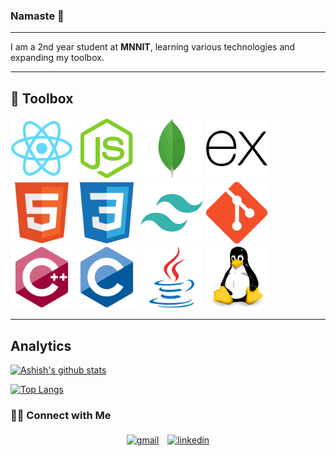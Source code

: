### Namaste 🙏
---

I am a 2nd year student at **MNNIT**, learning various technologies and expanding my toolbox.

---

🧰 Toolbox
---
<div>
  <img src="https://github.com/devicons/devicon/blob/master/icons/react/react-original.svg" alt="React" width="100" height="100"/>
  <img src="https://github.com/devicons/devicon/blob/master/icons/nodejs/nodejs-original.svg" alt="NodeJS" width="100" height="100"/>
  <img src="https://github.com/devicons/devicon/blob/master/icons/mongodb/mongodb-original.svg" alt="MongoDB" width="100" height="100"/>
  <img src="https://github.com/devicons/devicon/blob/master/icons/express/express-original.svg" alt="Express" width="100" height="100"/>
  
  <img src="https://github.com/devicons/devicon/blob/master/icons/html5/html5-original.svg" alt="html" width="100" height="100"/>
  <img src="https://github.com/devicons/devicon/blob/master/icons/css3/css3-original.svg" alt="CSS" width="100" height="100"/>
  
  <img src="https://github.com/devicons/devicon/blob/master/icons/tailwindcss/tailwindcss-plain.svg" alt="tailwindCSS" width="100" height="100"/>
  <img src="https://github.com/devicons/devicon/blob/master/icons/git/git-original.svg" alt="git" width="100" height="100"/>
  <img src="https://github.com/devicons/devicon/blob/master/icons/cplusplus/cplusplus-original.svg" alt="git" width="100" height="100"/>
  <img src="https://github.com/devicons/devicon/blob/master/icons/c/c-original.svg" alt="git" width="100" height="100"/>
  <img src="https://github.com/devicons/devicon/blob/master/icons/java/java-original.svg" alt="java" width="100" height="100"/>
  <img src="https://github.com/devicons/devicon/blob/master/icons/linux/linux-original.svg" alt="linux" width="100" height="100"/>
  
  ---

 Analytics
---

[![Ashish's github stats](https://github-readme-stats.vercel.app/api?username=Ashish-Verma-MNNIT&count_private=true&show_icons=true&theme=radical&hide_rank=false)](https://github.com/anuraghazra/github-readme-stats)

[![Top Langs](https://github-readme-stats.vercel.app/api/top-langs/?username=Ashish-Verma-MNNIT)](https://github.com/anuraghazra/github-readme-stats)

 
<h3>🤝🏻 Connect with Me</h3>

<p align="center">
	<a href="mailto:ashishkv.2016@gmail.com"><img alt="gmail" width="6%" style="padding:5px" src="https://img.icons8.com/color/48/000000/gmail-new.png"/></a>
	<a href="https://www.linkedin.com/in/ashish-verma-b0479a206/"><img alt="linkedin" width="6%" style="padding:5px" src="https://img.icons8.com/color/48/000000/linkedin.png"/></a>
</p>
